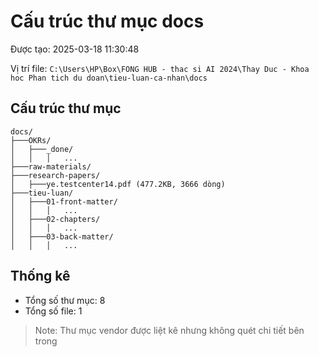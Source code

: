 # Cấu trúc thư mục docs

Được tạo: 2025-03-18 11:30:48

Vị trí file: `C:\Users\HP\Box\FONG HUB - thac si AI 2024\Thay Duc - Khoa hoc Phan tich du doan\tieu-luan-ca-nhan\docs`

## Cấu trúc thư mục

```plaintext
docs/
├───OKRs/
│   ├───_done/
│   │   │   ...
├───raw-materials/
├───research-papers/
│   ├───ye.testcenter14.pdf (477.2KB, 3666 dòng)
├───tieu-luan/
│   ├───01-front-matter/
│   │   │   ...
│   ├───02-chapters/
│   │   │   ...
│   ├───03-back-matter/
│   │   │   ...
```

## Thống kê

- Tổng số thư mục: 8
- Tổng số file: 1

> Note: Thư mục vendor được liệt kê nhưng không quét chi tiết bên trong
